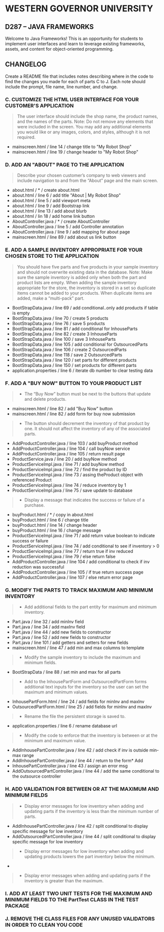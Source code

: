 # WESTERN GOVERNOR UNIVERSITY 
## D287 – JAVA FRAMEWORKS
Welcome to Java Frameworks! This is an opportunity for students to implement user interfaces and learn to leverage existing frameworks, assets, and content for object-oriented programming.
## CHANGELOG
Create a README file that includes notes describing where in the code to find the changes you made for each of parts C to J. Each note should include the prompt, file name, line number, and change.
### C. CUSTOMIZE THE HTML USER INTERFACE FOR YOUR CUSTOMER'S APPLICATION
>The user interface should include the shop name, the product names, and the names of the parts.
Note: Do not remove any elements that were included in the screen. You may add any additional elements you would like or any images, colors, and styles, although it is not required.

* mainscreen.html / line 14 / change title to "My Robot Shop"
* mainscreen.html / line 19 / change header to "My Robot Shop"
### D. ADD AN "ABOUT" PAGE TO THE APPLICATION
>Describe your chosen customer’s company to web viewers and include navigation to and from the “About” page and the main screen.

* about.html / * / create about.html
* about.html / line 6 / add title "About | My Robot Shop"
* about.html / line 5 / add viewport meta
* about.html / line 9 / add Bootstrap link
* about.html / line 13 / add about blurb
* about.html / lin 18 / add home link button
* AboutController.java / * / create AboutController
* AboutController.java / line 5 / add Controller annotation
* AboutController.java / line 9 / add mapping for about page
* mainscreen.html / line 89 / add about us link button
### E. ADD A SAMPLE INVENTORY APPROPRIATE FOR YOUR CHOSEN STORE TO THE APPLICATION
>You should have five parts and five products in your sample inventory and should not overwrite existing data in the database.
Note: Make sure the sample inventory is added only when both the part and product lists are empty. When adding the sample inventory appropriate for the store, the inventory is stored in a set so duplicate items cannot be added to your products. When duplicate items are added, make a “multi-pack” part.

* BootStrapData.java / line 69 / add conditional..only add products if table is empty
* BootStrapData.java / line 70 / create 5 products
* BootStrapData.java / line 76 / save 5 products
* BootStrapData.java / line 81 / add conditional for InhouseParts 
* BootStrapData.java / line 82 / create 3 InhouseParts
* BootStrapData.java / line 100 / save 3 InhouseParts
* BootStrapData.java / line 105 / add conditional for OutsourcedParts
* BootStrapData.java / line 106 / create 2 OutsourcedParts
* BootStrapData.java / line 118 / save 2 OutsourcedParts
* BootStrapData.java / line 120 / set parts for different products
* BootStrapData.java / line 150 / set products for different parts
* application.properties / line 6 / iterate db number to clear testing data
### F. ADD A "BUY NOW" BUTTON TO YOUR PRODUCT LIST
>* The “Buy Now” button must be next to the buttons that update and delete products.  

* mainscreen.html / line 82 / add "Buy Now" button
* mainscreen.html / line 82 / add form for buy now submission
>* The button should decrement the inventory of that product by one. It should not affect the inventory of any of the associated parts.  

* AddProductController.java / line 103 / add buyProduct method
* AddProductController.java / line 104 / call buyNow service
* AddProductController.java / line 105 / return result page
* ProductService.java / line 20 / add buyNow method
* ProductServiceImpl.java / line 71 / add buyNow method
* ProductServiceImpl.java / line 72 / find the product by ID
* ProductServiceImpl.java / line 73 / assing theProduct object with referenced Product
* ProductServiceImpl.java / line 74 / reduce inventory by 1
* ProductServiceImpl.java / line 75 / save update to database
>* Display a message that indicates the success or failure of a purchase.

* buyProduct.html / * / copy in about.html
* buyProduct.html / line 6 / change title
* buyProduct.html / line 14 / change header
* buyProduct.html / line 16 / change message
* ProductServiceImpl.java / line 71 / add return value boolean to indicate success or failure
* ProductServiceImpl.java / line 74 / add conditional to see if inventory > 0
* ProductServiceImpl.java / line 77 / return true if inv reduced
* ProductServiceImpl.java / line 79 / else return false
* AddProductController.java / line 104 / add conditional to check if inv reduction was successful
* AddProductController.java / line 105 / if true return success page
* AddProductController.java / line 107 / else return error page
### G. MODIFY THE PARTS TO TRACK MAXIMUM AND MINIMUM INVENTORY
>* Add additional fields to the part entity for maximum and minimum inventory.  

* Part.java / line 32 / add minInv field
* Part.java / line 34 / add maxInv field
* Part.java / line 44 / add new fields to constructor
* Part.java / line 52 / add new fields to constructor
* Part.java / line 101 / add getters and setters for new fields
* mainscreen.html / line 47 / add min and max columns to template
>* Modify the sample inventory to include the maximum and minimum fields.  

* BootStrapData / line 88 / set min and max for all parts
>* Add to the InhousePartForm and OutsourcedPartForm forms additional text inputs for the inventory so the user can set the maximum and minimum values.  

* InhousePartForm.html / line 24 / add fields for minInv and maxInv
* OutsourcedPartForm.html / line 25 / add fields for minInv and maxInv
>* Rename the file the persistent storage is saved to.  

* application.properties / line 6 / rename database url
>* Modify the code to enforce that the inventory is between or at the minimum and maximum value.

* AddInhousePartController.java / line 42 / add check if inv is outside min-max range
* AddInhousePartController.java / line 44 / return to the form* Add
* InhousePartController.java / line 43 / assign an error msg
* AddOutsourcedPartController.java / line 44 / add the same conditional to the outsource controller
### H. ADD VALIDATION FOR BETWEEN OR AT THE MAXIMUM AND MINIMUM FIELDS
>* Display error messages for low inventory when adding and updating parts if the inventory is less than the minimum number of parts.  

* AddInhousePartController.java / line 42 / split conditional to display specific message for low inventory
* AddOutsourcedPartController.java / line 44 / split conditional to display specific message for low inventory
>* Display error messages for low inventory when adding and updating products lowers the part inventory below the minimum.  

* 
>*  Display error messages when adding and updating parts if the inventory is greater than the maximum.

### I. ADD AT LEAST TWO UNIT TESTS FOR THE MAXIMUM AND MINIMUM FIELDS TO THE PartTest CLASS IN THE TEST PACKAGE
### J. REMOVE THE CLASS FILES FOR ANY UNUSED VALIDATORS IN ORDER TO CLEAN YOU CODE
 